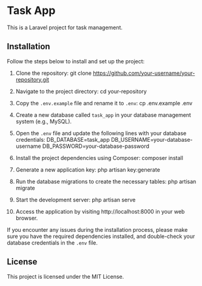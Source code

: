 # Task App

This is a Laravel project for task management.

## Installation

Follow the steps below to install and set up the project:

1. Clone the repository:
   git clone https://github.com/your-username/your-repository.git

2. Navigate to the project directory:
   cd your-repository

3. Copy the `.env.example` file and rename it to `.env`:
   cp .env.example .env

4. Create a new database called `task_app` in your database management system (e.g., MySQL).

5. Open the `.env` file and update the following lines with your database credentials:
   DB_DATABASE=task_app
   DB_USERNAME=your-database-username
   DB_PASSWORD=your-database-password

6. Install the project dependencies using Composer:
   composer install

7. Generate a new application key:
   php artisan key:generate

8. Run the database migrations to create the necessary tables:
   php artisan migrate

9. Start the development server:
   php artisan serve

10. Access the application by visiting http://localhost:8000 in your web browser.

If you encounter any issues during the installation process, please make sure you have the required dependencies installed, and double-check your database credentials in the `.env` file.

## License

This project is licensed under the MIT License.

